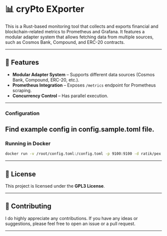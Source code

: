 # 📊 cryPto EXporter

This is a Rust-based monitoring tool that collects and exports financial and blockchain-related metrics to Prometheus and Grafana. It features a modular adapter system that allows fetching data from multiple sources, such as Cosmos Bank, Compound, and ERC-20 contracts.

---

## 🚀 Features
- **Modular Adapter System** – Supports different data sources (Cosmos Bank, Compound, ERC-20, etc.).
- **Prometheus Integration** – Exposes `/metrics` endpoint for Prometheus scraping.
- **Concurrency Control** – Has parallel execution.

---

### Configuration

Find example config in config.sample.toml file.
---

### Running in Docker

```sh
docker run -v /root/config.toml:/config.toml -p 9100:9100 -d ratik/pex
```


---

## 📜 License
This project is licensed under the **GPL3 License**.

---

## 🤝 Contributing
I do highly appreciate any contributions. If you have any ideas or suggestions, please feel free to open an issue or a pull request.

---


